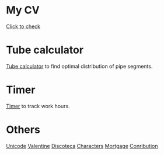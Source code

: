 # My CV
[Click to check](https://edomozh.github.io/cv)

# Tube calculator 

[Tube calculator](https://edomozh.github.io/project/tube)
to find optimal distribution of pipe segments.  


# Timer

[Timer](https://edomozh.github.io/timer) to track work hours.  


# Others

[Unicode](https://edomozh.github.io/unicode)
[Valentine](https://edomozh.github.io/valentine)
[Discoteca](https://edomozh.github.io/discoteka)
[Characters](https://edomozh.github.io/characters)
[Mortgage](https://edomozh.github.io/calculator/mortgage)
[Conribution](https://edomozh.github.io/calculator/contribution)